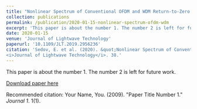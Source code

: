 ```yaml
---
title: "Nonlinear Spectrum of Conventional OFDM and WDM Return-to-Zero Signals in Nonlinear Channel"
collection: publications
permalink: /publication/2020-01-15-nonlinear-spectrum-ofdm-wdm
excerpt: 'This paper is about the number 1. The number 2 is left for future work.'
date: 2020-01-15
venue: 'Journal of Lightwave Technology'
paperurl: '10.1109/JLT.2019.2956236'
citation: 'Sedov, E. et al. (2020). &quot;Nonlinear Spectrum of Conventional OFDM and WDM Return-to-Zero Signals in Nonlinear Channel.&quot; 
<i>Journal of Lightwave Technology</i>. 38.'
---
```

This paper is about the number 1. The number 2 is left for future work.

[Download paper here](http://www.scopus.com/inward/record.url?scp=85078701574&partnerID=8YFLogxK)

Recommended citation: Your Name, You. (2009). "Paper Title Number 1." <i>Journal 1</i>. 1(1).
